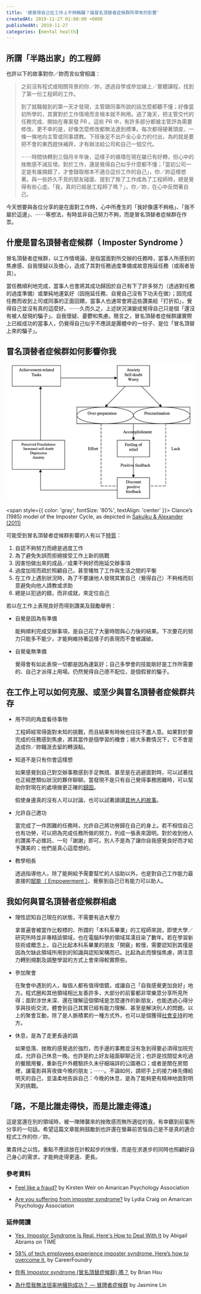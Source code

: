 ```yaml
---
title: '總覺得自己在工作上不夠稱職？論冒名頂替者症候群所帶來的影響'
createdAt: 2019-11-27 01:08:00 +0800
publishedAt: 2019-11-27
categories: [mental health]
---
```


## 所謂「半路出家」的工程師

也許以下的故事對你／妳而言似曾相識：

> 之前沒有程式或相關背景的你／妳，透過自學或參加線上／實體課程，找到了第一份工程師的工作。
>
> 到了就職報到的第一天才發現，主管跟同事所說的話怎麼都聽不懂；好像當初所學的，其實對於工作情境而言根本就不夠用。過了幾天，把主管交代的任務完成、開始在專案發 PR 。這些 PR 中，有許多部分都被主管評為需要修改。更不幸的是，好像怎麼修改都無法達到標準。每次都得硬著頭皮、一條一條地向主管或同事請教。下班後足不出戶全心全力的付出，為的就是要把不會的東西趕快補齊，才有辦法給公司和自己一個交代。
>
> ⋯⋯時間快轉到三個月半年後，這樣子的循環在現在雖已有好轉，但心中的挫敗感不減反增。對於工作，還是覺得自己似乎什麼都不懂；「當初公司一定是有誰搞錯了，才會錄取根本不適合這份工作的自己」，你／妳這樣想著。與一些許久不見的朋友碰面、提到了換了工作成為了工程師時，總是覺得有些心虛。「我，真的已經是工程師了嗎？」，你／妳，在心中反問著自己。

今天想要與各位分享的是在面對工作時，心中所產生的「我好像還不夠格」、「我不屬於這邊」、⋯⋯等想法，有時並非自己努力不夠，而是冒名頂替者症候群在作祟。

## 什麼是冒名頂替者症候群（ Imposter Syndrome ）

冒名頂替者症候群，以工作情境論，是指當面對所交辦的任務時，當事人所感到的焦慮感、自我懷疑以及擔心，造成了其對任務過度準備或故意拖延任務（或兩者皆具）。

當任務順利地完成，當事人也會將其成功歸因於自己有下了許多努力（透過對任務的過度準備）或單純地運氣好（因拖延任務、自覺自己沒有下功夫在做）；因完成任務而收到上司或同事的正面回饋，當事人也通常會將這些讚美給「打折扣」，覺得自己並沒有真的這麼好。⋯⋯久而久之，上述狀況演變成覺得自己只是個「還沒有被人發現的騙子」、自我懷疑、憂鬱和焦慮。簡言之，冒名頂替者症候群讓實際上已經成功的當事人，仍覺得自己似乎不應該是團體中的一份子、是位「冒名頂替上來的騙子」。

## 冒名頂替者症候群如何影響你我

![Model of the imposter cycle](/assets/images/imposter-syndrome/1.png)

<span style={{ color: 'gray', fontSize: '80%', textAlign: 'center' }}>
Clance’s (1985) model of the Imposter Cycle, as depicted in [Sakulku & Alexander
(2011)](https://www.apa.org/science/about/psa/2018/09/imposter-syndrome)
</span>

可能受到冒名頂替者症候群影響的人有以下[特質](https://mari.umich.edu/news/impostor-syndrome)：

1. 自認不夠努力而總是過度工作
2. 為了避免失誤而拒絕接受工作上新的挑戰
3. 因害怕做出來的成品／成果不夠好而拖延交辦事項
4. 過度加班而疏於照顧自己，甚至犧牲了工作與生活之間的平衡
5. 在工作上遇到狀況時，為了不要讓他人發現其實自己（覺得自己）不夠格而刻意避免向他人請教或求助
6. 總是以犯過的錯，而非成就，來定位自己

若以在工作上表現良好而得到讚美及鼓勵舉例：

- 自覺是因為有準備

  能夠順利完成交辦事項，是自己花了大量時間與心力後的結果。下次要花的努力只能多不能少，才能夠維持著這樣子的表現而不會被識破。

- 自覺毫無準備

  覺得會有如此表現一切都是因為運氣好；自己多學會的技能剛好是工作所需要的、自己才派得上用場。仍然覺得自己德不配位，是個假冒的騙子。

## 在工作上可以如何克服、或至少與冒名頂替者症候群共存

- 用不同的角度看待事物

  工程師經常得面對未知的挑戰，而且結果有時候也往往不盡人意。如果對於要完成的任務感到焦慮，將其當作是個學習的機會；絕大多數情況下，它不會是造成你／妳職涯去留的轉淚點。

- 知道不是只有你會這樣想

  如果感覺到自己對交辦事務感到手足無措、甚至是在逃避面對時，可以試著找也正經歷類似狀況的夥伴聊聊。當發現不是只有自己覺得事務困難時，可以幫助你對現在的處境做更正確的[歸因](<https://en.wikipedia.org/wiki/Attribution_(psychology)>)。

  假使身邊真的沒有人可以討論，也可以試著讀讀[其他人的故事](https://medium.com/landingfestival/58-of-tech-employees-experience-imposter-syndrome-heres-how-to-overcome-it-78172d8a2258)。

- 允許自己邀功

  當完成了一件困難的任務時，允許自己將功勞歸在自己的身上。若不相信自己也有功勞，可以把為完成任務所做的努力，列成一張表來證明。對於收到他人的讚美不必推託、一句「謝謝」即可。別人不是為了讓你自我感覺良好而才給予讚美的；他們是真心這麼想的。

- 教學相長

  透過指導他人，除了能夠給予需要幫忙的人協助以外，也是對自己工作能力最直接的[賦能（ Empowerment ）](https://zh.wikipedia.org/wiki/%E8%B3%A6%E6%AC%8A)、覺察到自己已有能力可以助人。

## 我如何與冒名頂替者症候群相處

- 理性認知自己現在的狀態，不需要有過大壓力

  拿普遍會被當作比較標的、所謂的「本科系畢業」的工程師來說，即使大學／研究所時並非專精該領域，也在電腦科學的領域耳濡目染了數年。若在學習新技術或概念上，自己比起本科系畢業的朋友「開竅」較慢，需要認知到其僅是因為欠缺此領域所用到的知識與認知架構而已。比起為此而懊惱焦慮，將注意力轉到規劃及調整學習的方式上會來得較實際些。

- 參加聚會

  在聚會中遇到的人，每個人都有值得借鏡，或讓自己「自我感覺更加良好」地方。程式圈和其他領域相比友善許多，大部分的前輩都非常樂意分享所見所得；面對涉世未深、還在理解這個領域是怎麼運作的新朋友，也能透過心得分享與技術交流，體會到自己其實已經有能力理解、甚至是解決別人的問題。以上的聚會互動，除了是人脈積累的一種方式外，也可以是個獲得[社會支持](https://en.wikipedia.org/wiki/Social_support#Links_to_mental_and_physical_health)的地方。

- 休息，是為了走更長遠的路

  如果低落、挫敗的感覺過於強烈，而手邊的事務並沒有急到得要必須得加班完成，允許自己休息一晚。也許是約上好友碰面聊聊近況；也許是找間從未吃過的餐館用餐，重新在戶外體驗許久未仔細端詳的公園巷口；或者是關在房間裡，讓電影與宵夜做今晚的朋友；⋯⋯。不論如何，請把手上的接力棒先傳給明天的自己，並溫柔地告訴自己：今晚的休息，是為了能夠更有精神地面對明天的挑戰。

## 「路，不是比誰走得快，而是比誰走得遠」

這是當還在別的領域時，被一陣陣襲來的挫敗感而無所適從的我，有幸聽到前輩所分享的一句話。希望這篇文章能夠鼓勵到也許還在螢幕前苦惱自己是不是真的適合程式工作的你／妳。

業貴持之以恆。重點不應該放在計較起步的快慢，而是在求進步的同時也照顧好自己身心的需求，才能夠走得更遠、更長。

### 參考資料

- [Feel like a fraud?](https://www.apa.org/gradpsych/2013/11/fraud) by Kirsten Weir on Amarican Psychology Association

- [Are you suffering from imposter syndrome?](https://www.apa.org/science/about/psa/2018/09/imposter-syndrome) by Lydia Craig on Amarican Psychology Association

### 延伸閱讀

- [Yes, Impostor Syndrome Is Real. Here's How to Deal With It](https://time.com/5312483/how-to-deal-with-impostor-syndrome/) by Abigail Abrams on TIME

- [58% of tech employees experience imposter syndrome. Here’s how to overcome it.](https://medium.com/landingfestival/58-of-tech-employees-experience-imposter-syndrome-heres-how-to-overcome-it-78172d8a2258) by CareerFoundry

- [你有 Impostor syndrome (冒名頂替症候群) 嗎？](https://brianhsublog.blogspot.com/2018/10/impostor-syndrome.html) by Brian Hsu

- [為什麼我無法坦率地擁抱成功？ — 冒牌者症候群](https://medium.com/as-a-product-designer/%E7%82%BA%E4%BB%80%E9%BA%BC%E6%88%91%E7%84%A1%E6%B3%95%E5%9D%A6%E7%8E%87%E5%9C%B0%E6%93%81%E6%8A%B1%E6%88%90%E5%8A%9F-%E5%86%92%E7%89%8C%E8%80%85%E7%97%87%E5%80%99%E7%BE%A4-2c8520a2c710) by Jasmine Lin
